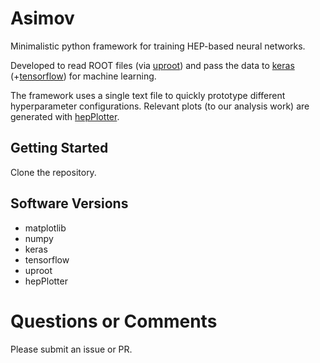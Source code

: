 # Asimov

Minimalistic python framework for training HEP-based neural networks.  

Developed to read ROOT files (via [uproot](https://github.com/scikit-hep/uproot)) 
and pass the data to [keras](https://keras.io/) (+[tensorflow](https://www.tensorflow.org/)) for machine learning.

The framework uses a single text file to quickly prototype different hyperparameter configurations.
Relevant plots (to our analysis work) are generated with [hepPlotter](https://github.com/demarley/hepPlotter).

## Getting Started

Clone the repository.


## Software Versions

- matplotlib
- numpy
- keras
- tensorflow
- uproot
- hepPlotter


# Questions or Comments

Please submit an issue or PR.
